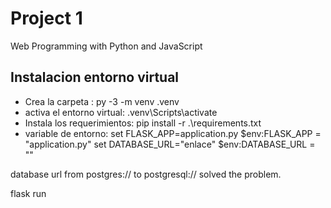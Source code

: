 # Project 1

Web Programming with Python and JavaScript

## Instalacion entorno virtual
- Crea la carpeta :
py -3 -m venv .venv
- activa el entorno virtual:
 .venv\Scripts\activate
- Instala los requerimientos:
pip install -r .\requirements.txt 
- variable de entorno:
set FLASK_APP=application.py
$env:FLASK_APP = "application.py"
set DATABASE_URL="enlace"
$env:DATABASE_URL = ""

database url from postgres:// to postgresql:// solved the problem.

flask run